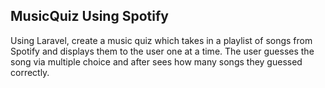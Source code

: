 ## MusicQuiz Using Spotify

Using Laravel, create a music quiz which takes in a playlist of songs from Spotify and displays them to the user one at a time. The user guesses the song via multiple choice and after sees how many songs they guessed correctly. 
